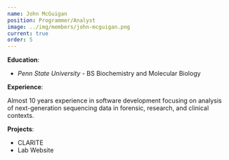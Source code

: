 ```yaml
---
name: John McGuigan
position: Programmer/Analyst
image: ../img/members/john-mcguigan.png
current: true
order: 5
---
```


**Education**: 

  * *Penn State University* - BS Biochemistry and Molecular Biology

**Experience**:

Almost 10 years experience in software development focusing on analysis of next-generation sequencing data in forensic, research, and clinical contexts.

**Projects**:

  * CLARITE
  * Lab Website
